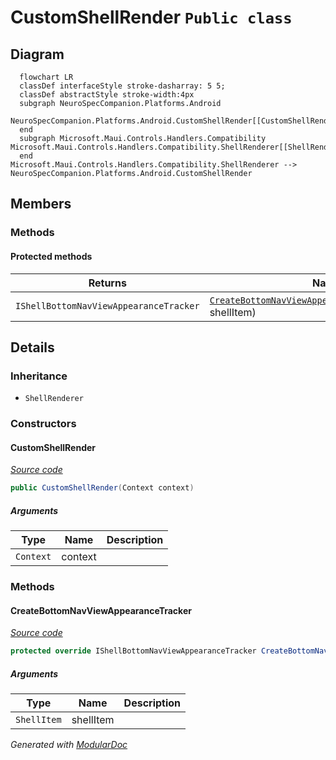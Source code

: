 # CustomShellRender `Public class`

## Diagram
```mermaid
  flowchart LR
  classDef interfaceStyle stroke-dasharray: 5 5;
  classDef abstractStyle stroke-width:4px
  subgraph NeuroSpecCompanion.Platforms.Android
  NeuroSpecCompanion.Platforms.Android.CustomShellRender[[CustomShellRender]]
  end
  subgraph Microsoft.Maui.Controls.Handlers.Compatibility
Microsoft.Maui.Controls.Handlers.Compatibility.ShellRenderer[[ShellRenderer]]
  end
Microsoft.Maui.Controls.Handlers.Compatibility.ShellRenderer --> NeuroSpecCompanion.Platforms.Android.CustomShellRender
```

## Members
### Methods
#### Protected  methods
| Returns | Name |
| --- | --- |
| `IShellBottomNavViewAppearanceTracker` | [`CreateBottomNavViewAppearanceTracker`](#createbottomnavviewappearancetracker)(`ShellItem` shellItem) |

## Details
### Inheritance
 - `ShellRenderer`

### Constructors
#### CustomShellRender
[*Source code*](https://github.com///blob//NeuroSpecCompanion/Platforms/Android/CustomShellRender.cs#L17)
```csharp
public CustomShellRender(Context context)
```
##### Arguments
| Type | Name | Description |
| --- | --- | --- |
| `Context` | context |   |

### Methods
#### CreateBottomNavViewAppearanceTracker
[*Source code*](https://github.com///blob//NeuroSpecCompanion/Platforms/Android/CustomShellRender.cs#L22)
```csharp
protected override IShellBottomNavViewAppearanceTracker CreateBottomNavViewAppearanceTracker(ShellItem shellItem)
```
##### Arguments
| Type | Name | Description |
| --- | --- | --- |
| `ShellItem` | shellItem |   |

*Generated with* [*ModularDoc*](https://github.com/hailstorm75/ModularDoc)
